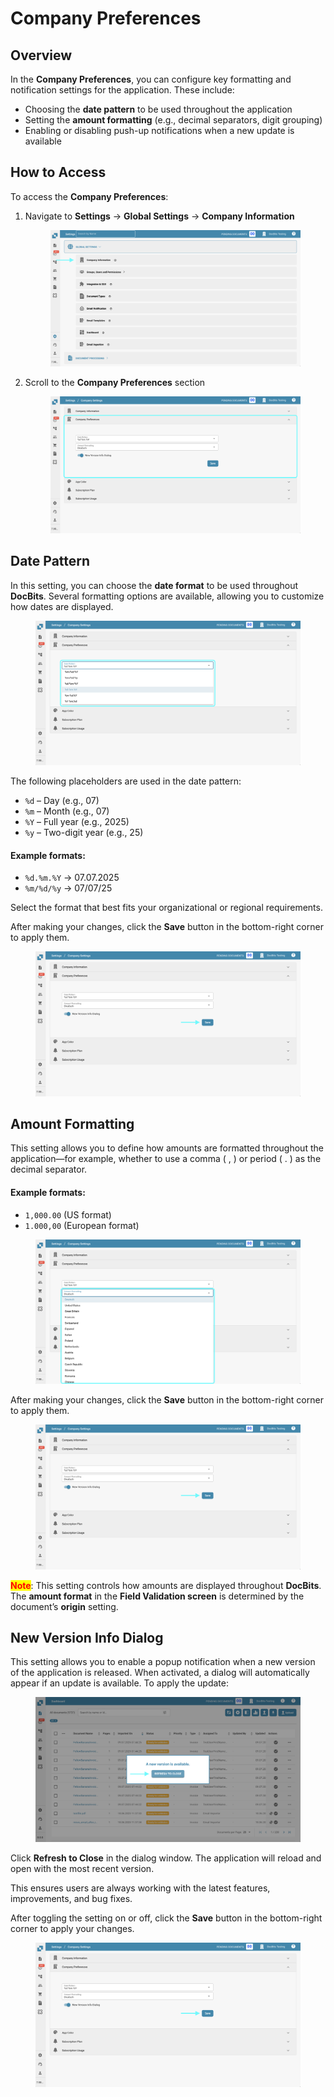 # Company Preferences

## Overview

In the **Company Preferences**, you can configure key formatting and notification settings for the application. These include:

* Choosing the **date pattern** to be used throughout the application
* Setting the **amount formatting** (e.g., decimal separators, digit grouping)
* Enabling or disabling push-up notifications when a new update is available

## How to Access

To access the **Company Preferences**:

1.  Navigate to **Settings** → **Global Settings** → **Company Information**

    <figure><img src="../../../../.gitbook/assets/settings_company_information.png" alt=""><figcaption></figcaption></figure>
2.  Scroll to the **Company Preferences** section

    <figure><img src="../../../../.gitbook/assets/company_preferences_1.png" alt=""><figcaption></figcaption></figure>

## Date Pattern

In this setting, you can choose the **date format** to be used throughout **DocBits**. Several formatting options are available, allowing you to customize how dates are displayed.

<figure><img src="../../../../.gitbook/assets/company_preferences_2.png" alt=""><figcaption></figcaption></figure>

The following placeholders are used in the date pattern:

* `%d` – Day (e.g., 07)
* `%m` – Month (e.g., 07)
* `%Y` – Full year (e.g., 2025)
* `%y` – Two-digit year (e.g., 25)

#### **Example formats:**

* `%d.%m.%Y` → 07.07.2025
* `%m/%d/%y` → 07/07/25

Select the format that best fits your organizational or regional requirements.

After making your changes, click the **Save** button in the bottom-right corner to apply them.

<figure><img src="../../../../.gitbook/assets/company_preferences_5.png" alt=""><figcaption></figcaption></figure>

## Amount Formatting

This setting allows you to define how amounts are formatted throughout the application—for example, whether to use a comma ( , ) or period ( . ) as the decimal separator.

#### **Example formats:**

* `1,000.00` (US format)
* `1.000,00` (European format)

<figure><img src="../../../../.gitbook/assets/company_preferences_3.png" alt=""><figcaption></figcaption></figure>

After making your changes, click the **Save** button in the bottom-right corner to apply them.

<figure><img src="../../../../.gitbook/assets/company_preferences_5.png" alt=""><figcaption></figcaption></figure>

<mark style="color:red;">**Note**</mark>: This setting controls how amounts are displayed throughout **DocBits**. The **amount format** in the **Field Validation screen** is determined by the document’s **origin** setting.

## New Version Info Dialog

This setting allows you to enable a popup notification when a new version of the application is released. When activated, a dialog will automatically appear if an update is available. To apply the update:

<figure><img src="../../../../.gitbook/assets/company_preferences_4.png" alt=""><figcaption></figcaption></figure>

Click **Refresh to Close** in the dialog window. The application will reload and open with the most recent version.

This ensures users are always working with the latest features, improvements, and bug fixes.

After toggling the setting on or off, click the **Save** button in the bottom-right corner to apply your changes.

<figure><img src="../../../../.gitbook/assets/company_preferences_5.png" alt=""><figcaption></figcaption></figure>

